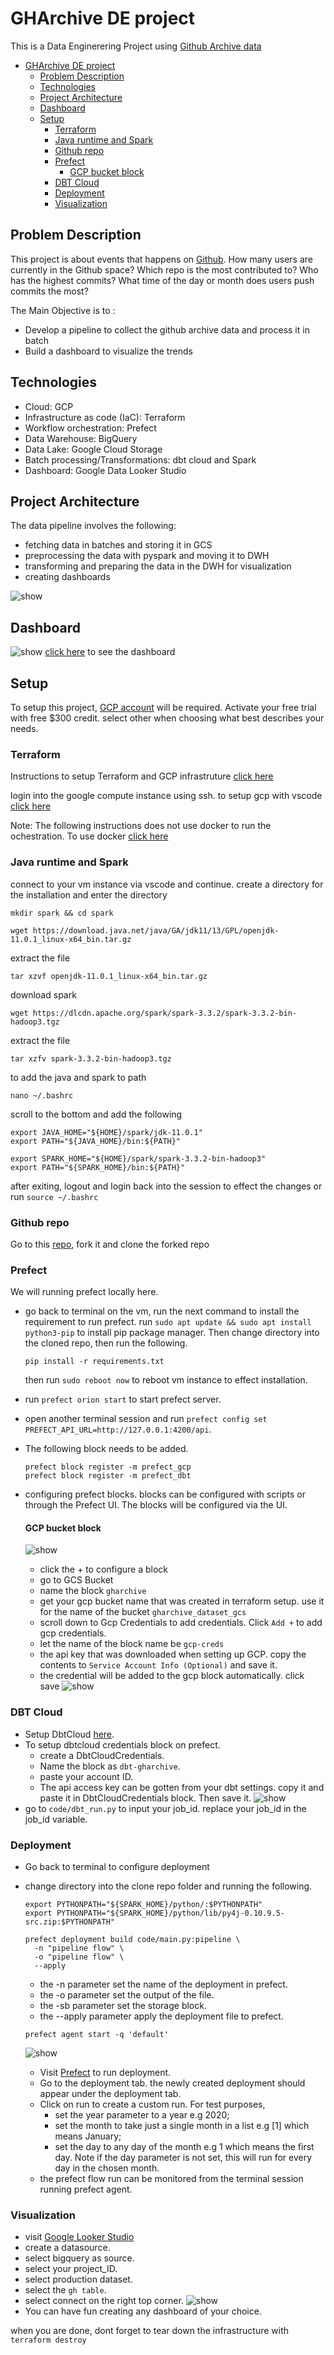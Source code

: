 # GHArchive DE project
This is a  Data Enginerering Project using [Github Archive data](https://www.gharchive.org/)


- [GHArchive DE project](#gharchive-de-project)
  - [Problem Description](#problem-description)
  - [Technologies](#technologies)
  - [Project Architecture](#project-architecture)
  - [Dashboard](#dashboard)
  - [Setup](#setup)
    - [Terraform](#terraform)
    - [Java runtime and Spark](#java-runtime-and-spark)
    - [Github repo](#github-repo)
    - [Prefect](#prefect)
      - [GCP bucket block](#gcp-bucket-block)
    - [DBT Cloud](#dbt-cloud)
    - [Deployment](#deployment)
    - [Visualization](#visualization)

## Problem Description
This project is about events that happens on [Github](https://www.github.com/). How many users are currently in the Github space? Which repo is the most contributed to? Who has the highest commits? What time of the day or month does users push commits the most?

The Main Objective is to :
* Develop a pipeline to collect the github archive data and process it in batch
* Build a dashboard to visualize the trends

## Technologies
* Cloud: GCP
* Infrastructure as code (IaC): Terraform
* Workflow orchestration: Prefect
* Data Warehouse: BigQuery
* Data Lake: Google Cloud Storage
* Batch processing/Transformations: dbt cloud and Spark
* Dashboard: Google Data Looker Studio

## Project Architecture
The data pipeline involves the following:
* fetching data in batches and storing it in GCS
* preprocessing the data with pyspark and moving it to DWH
* transforming and preparing the data in the DWH for visualization
* creating dashboards

![show](images/arch%20.jpg)

## Dashboard
![show](images/results.png)
[click here](https://lookerstudio.google.com/reporting/e3e5216b-45c4-48c7-8bdd-d65ab5431177) to see the dashboard

## Setup

To setup this project, [GCP account](https://cloud.google.com/) will be required. Activate your free trial with free $300 credit. select other when choosing what best describes your needs.

### Terraform
Instructions to setup Terraform and GCP infrastruture [click here](terraform/README.md)

login into the google compute instance using ssh. to setup gcp with vscode [click here](https://www.youtube.com/watch?v=ae-CV2KfoN0&list=PL3MmuxUbc_hJed7dXYoJw8DoCuVHhGEQb&index=13)

Note: The following instructions does not use docker to run the ochestration. To use docker [click here](docker.md)
### Java runtime and Spark
connect to your vm instance via vscode and continue.
create a directory for the installation and enter the directory
```
mkdir spark && cd spark
```
```
wget https://download.java.net/java/GA/jdk11/13/GPL/openjdk-11.0.1_linux-x64_bin.tar.gz
```
extract the file
```
tar xzvf openjdk-11.0.1_linux-x64_bin.tar.gz
```
download spark
```
wget https://dlcdn.apache.org/spark/spark-3.3.2/spark-3.3.2-bin-hadoop3.tgz
```
extract the file
```
tar xzfv spark-3.3.2-bin-hadoop3.tgz
```

to add the java and spark to path
```
nano ~/.bashrc
```
scroll to the bottom and add the following
```
export JAVA_HOME="${HOME}/spark/jdk-11.0.1"
export PATH="${JAVA_HOME}/bin:${PATH}"

export SPARK_HOME="${HOME}/spark/spark-3.3.2-bin-hadoop3"
export PATH="${SPARK_HOME}/bin:${PATH}"
```
after exiting,
logout and login back into the session to effect the changes or run `source ~/.bashrc`


### Github repo
Go to this [repo](https://github.com/GbotemiB/gharchive_DE_project/), fork it and clone the forked repo

### Prefect
We will running prefect locally here.
* go back to terminal on the vm, run the next command to install the requirement to run prefect.
  run `sudo apt update && sudo apt install python3-pip` to install pip package manager. Then change directory into the cloned repo, then run the following.

    ```
    pip install -r requirements.txt
    ```
    then run `sudo reboot now` to reboot vm instance to effect installation.
* run `prefect orion start` to start prefect server.
* open another terminal session and run `prefect config set PREFECT_API_URL=http://127.0.0.1:4200/api`.

* The following block needs to be added.
  ```
  prefect block register -m prefect_gcp
  prefect block register -m prefect_dbt
  ```
* configuring prefect blocks. blocks can be configured with scripts or through the Prefect UI. The blocks will be configured via the UI.
  #### GCP bucket block
    ![show](images/prefect_block.png)
     * click the + to configure a block
     * go to GCS Bucket
     * name the block `gharchive`
     * get your gcp bucket name that was created in terraform setup. use it for the name of the bucket `gharchive_dataset_gcs`
     * scroll down to Gcp Credentials to add credentials. Click `Add +` to add gcp credentials.
     * let the name of the block name be `gcp-creds`
     * the api key that was downloaded when setting up GCP. copy the contents to `Service Account Info (Optional)` and save it.
     * the credential will be added to the gcp block automatically. click save
     ![show](images/prefect_gcp.png)
### DBT Cloud
  * Setup DbtCloud [here](/dbt/README.md).
  * To setup dbtcloud credentials block on prefect.
    * create a DbtCloudCredentials.
    * Name the block as `dbt-gharchive`.
    * paste your account ID.
    * The api access key can be gotten from your dbt settings. copy it and paste it in DbtCloudCredentials block. Then save it.
  ![show](images/dbtcloudcredential.png)
  * go to `code/dbt_run.py` to input your job_id. replace your job_id in the job_id variable.



  ### Deployment
  * Go back to terminal to configure deployment 
  * change directory into the clone repo folder and running the following.
    ```
    export PYTHONPATH="${SPARK_HOME}/python/:$PYTHONPATH"
    export PYTHONPATH="${SPARK_HOME}/python/lib/py4j-0.10.9.5-src.zip:$PYTHONPATH"
    ```

    ```
    prefect deployment build code/main.py:pipeline \
      -n "pipeline flow" \
      -o "pipeline flow" \
      --apply
    ```
     - the -n parameter set the name of the deployment in prefect.
     - the -o parameter set the output of the file.
     - the -sb parameter set the storage block.
     - the --apply parameter apply the deployment file to prefect.

    ```
    prefect agent start -q 'default'
    ```

    ![show](images/parameters.png)

    * Visit [Prefect](http://127.0.0.1:4200/) to run deployment.
    * Go to the deployment tab. the newly created deployment should appear under the deployment tab.
    * Click on run to create a custom run. For test purposes,
      - set the year parameter to a year e.g 2020;
      - set the month to take just a single month in a list e.g [1] which means January;
      - set the day to any day of the month e.g 1 which means the first day. Note if the day parameter is not set, this will run for every day in the chosen month.
    * the prefect flow run can be monitored from the terminal session running prefect agent.

### Visualization
* visit [Google Looker Studio](https://lookerstudio.google.com/)
* create a datasource.
* select bigquery as source.
* select your project_ID.
* select production dataset.
* select the `gh table`.
* select connect on the right top corner.
  ![show](images/looker.png)
* You can have fun creating any dashboard of your choice.


when you are done, dont forget to tear down the infrastructure with `terraform destroy`





[def]: #gharchive-de-project

